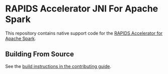 # RAPIDS Accelerator JNI For Apache Spark

This repository contains native support code for the
[RAPIDS Accelerator for Apache Spark](https://github.com/NVIDIA/spark-rapids).

## Building From Source




See the [build instructions in the contributing guide](CONTRIBUTING.md#building-from-source).
